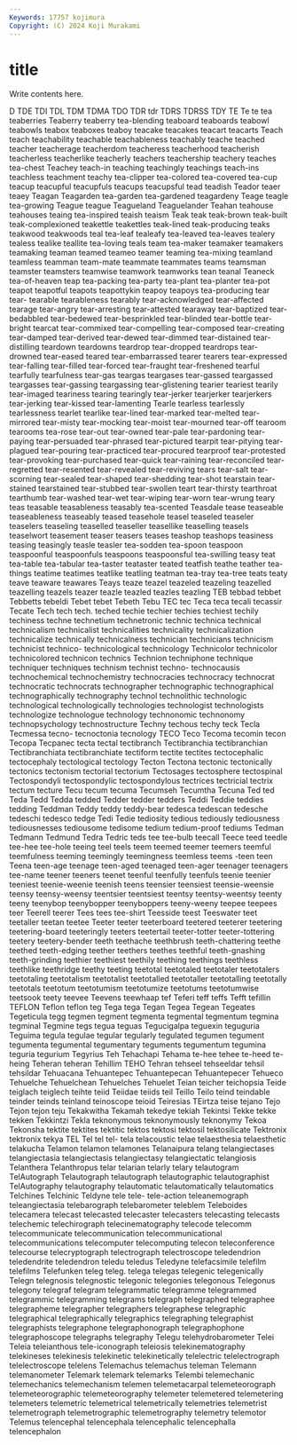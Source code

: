 ```yaml
---
Keywords: 17757 kojimura
Copyright: (C) 2024 Koji Murakami
---
```


# title

Write contents here.



D TDE TDI TDL TDM TDMA TDO TDR
tdr TDRS TDRSS TDY TE Te te tea teaberries Teaberry
teaberry tea-blending teaboard teaboards teabowl teabowls teabox teaboxes teaboy teacake
teacakes teacart teacarts Teach teach teachability teachable teachableness teachably teache
teached teacher teacherage teacherdom teacheress teacherhood teacherish teacherless teacherlike teacherly
teachers teachership teachery teaches tea-chest Teachey teach-in teaching teachingly teachings
teach-ins teachless teachment teachy tea-clipper tea-colored tea-covered tea-cup teacup teacupful
teacupfuls teacups teacupsful tead teadish Teador teaer teaey Teagan Teagarden
tea-garden tea-gardened teagardeny Teage teagle tea-growing Teague teague Teagueland Teaguelander
Teahan teahouse teahouses teaing tea-inspired teaish teaism Teak teak teak-brown
teak-built teak-complexioned teakettle teakettles teak-lined teak-producing teaks teakwood teakwoods teal
tea-leaf tealeafy tea-leaved tea-leaves tealery tealess tealike teallite tea-loving teals
team tea-maker teamaker teamakers teamaking teaman teamed teameo teamer teaming
tea-mixing teamland teamless teamman team-mate teammate teammates teams teamsman teamster
teamsters teamwise teamwork teamworks tean teanal Teaneck tea-of-heaven teap tea-packing
tea-party tea-plant tea-planter tea-pot teapot teapotful teapots teapottykin teapoy teapoys
tea-producing tear tear- tearable tearableness tearably tear-acknowledged tear-affected tearage tear-angry
tear-arresting tear-attested tearaway tear-baptized tear-bedabbled tear-bedewed tear-besprinkled tear-blinded tear-bottle tear-bright
tearcat tear-commixed tear-compelling tear-composed tear-creating tear-damped tear-derived tear-dewed tear-dimmed tear-distained
tear-distilling teardown teardowns teardrop tear-dropped teardrops tear-drowned tear-eased teared tear-embarrassed
tearer tearers tear-expressed tear-falling tear-filled tear-forced tear-fraught tear-freshened tearful tearfully
tearfulness tear-gas teargas teargases tear-gassed teargassed teargasses tear-gassing teargassing tear-glistening
tearier teariest tearily tear-imaged teariness tearing tearingly tear-jerker tearjerker tearjerkers
tear-jerking tear-kissed tear-lamenting Tearle tearless tearlessly tearlessness tearlet tearlike tear-lined
tear-marked tear-melted tear-mirrored tear-misty tear-mocking tear-moist tear-mourned tear-off tearoom tearooms
tea-rose tear-out tear-owned tear-pale tear-pardoning tear-paying tear-persuaded tear-phrased tear-pictured tearpit
tear-pitying tear-plagued tear-pouring tear-practiced tear-procured tearproof tear-protested tear-provoking tear-purchased tear-quick
tear-raining tear-reconciled tear-regretted tear-resented tear-revealed tear-reviving tears tear-salt tear-scorning tear-sealed
tear-shaped tear-shedding tear-shot tearstain tear-stained tearstained tear-stubbed tear-swollen teart tear-thirsty
tearthroat tearthumb tear-washed tear-wet tear-wiping tear-worn tear-wrung teary teas teasable
teasableness teasably tea-scented Teasdale tease teaseable teaseableness teaseably teased teasehole
teasel teaseled teaseler teaselers teaseling teaselled teaseller teasellike teaselling teasels
teaselwort teasement teaser teasers teases teashop teashops teasiness teasing teasingly
teasle teasler tea-sodden tea-spoon teaspoon teaspoonful teaspoonfuls teaspoons teaspoonsful tea-swilling
teasy teat tea-table tea-tabular tea-taster teataster teated teatfish teathe teather
tea-things teatime teatimes teatlike teatling teatman tea-tray tea-tree teats teaty
teave teaware teawares Teays teaze teazel teazeled teazeling teazelled teazelling
teazels teazer teazle teazled teazles teazling TEB tebbad tebbet Tebbetts
tebeldi Tebet tebet Tebeth Tebu TEC tec Teca teca tecali
tecassir Tecate Tech tech tech. teched techie techier techies techiest
techily techiness techne technetium technetronic technic technica technical technicalism technicalist
technicalities technicality technicalization technicalize technically technicalness technician technicians technicism technicist
technico- technicological technicology Technicolor technicolor technicolored technicon technics Technion techniphone
technique techniquer techniques technism technist techno- technocausis technochemical technochemistry technocracies
technocracy technocrat technocratic technocrats technographer technographic technographical technographically technography technol
technolithic technologic technological technologically technologies technologist technologists technologize technologue technology
technonomic technonomy technopsychology technostructure Techny techous techy teck Tecla Tecmessa
tecno- tecnoctonia tecnology TECO Teco Tecoma tecomin tecon Tecopa Tecpanec
tecta tectal tectibranch Tectibranchia tectibranchian Tectibranchiata tectibranchiate tectiform tectite tectites
tectocephalic tectocephaly tectological tectology Tecton Tectona tectonic tectonically tectonics tectonism
tectorial tectorium Tectosages tectosphere tectospinal Tectospondyli tectospondylic tectospondylous tectrices tectricial
tectrix tectum tecture Tecu tecum tecuma Tecumseh Tecumtha Tecuna Ted
ted Teda Tedd Tedda tedded Tedder tedder tedders Teddi Teddie
teddies tedding Teddman Teddy teddy teddy-bear tedesca tedescan tedesche tedeschi
tedesco tedge Tedi Tedie tediosity tedious tediously tediousness tediousnesses tediousome
tedisome tedium tedium-proof tediums Tedman Tedmann Tedmund Tedra Tedric teds
tee tee-bulb teecall Teece teed teedle tee-hee tee-hole teeing teel
teels teem teemed teemer teemers teemful teemfulness teeming teemingly teemingness
teemless teems -teen teen Teena teen-age teenage teen-aged teenaged teen-ager
teenager teenagers tee-name teener teeners teenet teenful teenfully teenfuls teenie
teenier teeniest teenie-weenie teenish teens teensier teensiest teensie-weensie teensy teensy-weensy
teentsier teentsiest teentsy teentsy-weentsy teenty teeny teenybop teenybopper teenyboppers teeny-weeny
teepee teepees teer Teerell teerer Tees tees tee-shirt Teesside teest
Teeswater teet teetaller teetan teetee Teeter teeter teeterboard teetered teeterer
teetering teetering-board teeteringly teeters teetertail teeter-totter teeter-tottering teetery teetery-bender teeth
teethache teethbrush teeth-chattering teethe teethed teeth-edging teether teethers teethes teethful
teeth-gnashing teeth-grinding teethier teethiest teethily teething teethings teethless teethlike teethridge
teethy teeting teetotal teetotaled teetotaler teetotalers teetotaling teetotalism teetotalist teetotalled
teetotaller teetotalling teetotally teetotals teetotum teetotumism teetotumize teetotums teetotumwise teetsook
teety teevee Teevens teewhaap tef Teferi teff teffs Tefft tefillin
TEFLON Teflon teflon teg Tega tega Tegan Tegea Tegean Tegeates
Tegeticula tegg tegmen tegment tegmenta tegmental tegmentum tegmina tegminal Tegmine
tegs tegua teguas Tegucigalpa teguexin teguguria Teguima tegula tegulae tegular
tegularly tegulated tegumen tegument tegumenta tegumental tegumentary teguments tegumentum tegumina
teguria tegurium Tegyrius Teh Tehachapi Tehama te-hee tehee te-heed te-heing
Teheran teheran Tehillim TEHO Tehran tehseel tehseeldar tehsil tehsildar Tehuacana
Tehuantepec Tehuantepecan Tehuantepecer Tehueco Tehuelche Tehuelchean Tehuelches Tehuelet Teian teicher
teichopsia Teide teiglach teiglech teihte teiid Teiidae teiids teil Teillo
Teilo teind teindable teinder teinds teinland teinoscope teioid Teiresias TEirtza
teise tejano Tejo Tejon tejon teju Tekakwitha Tekamah tekedye tekiah
Tekintsi Tekke tekke tekken Tekkintzi Tekla teknonymous teknonymously teknonymy Tekoa
Tekonsha tektite tektites tektitic tektos tektosi tektosil tektosilicate Tektronix tektronix
tekya TEL Tel tel tel- tela telacoustic telae telaesthesia telaesthetic
telakucha Telamon telamon telamones Telanaipura telang telangiectases telangiectasia telangiectasis telangiectasy
telangiectatic telangiosis Telanthera Telanthropus telar telarian telarly telary telautogram TelAutograph
Telautograph telautograph telautographic telautographist TelAutography telautography telautomatic telautomatically telautomatics Telchines
Telchinic Teldyne tele tele- tele-action teleanemograph teleangiectasia telebarograph telebarometer teleblem
Teleboides telecamera telecast telecasted telecaster telecasters telecasting telecasts telechemic telechirograph
telecinematography telecode telecomm telecommunicate telecommunication telecommunicational telecommunications telecomputer telecomputing telecon
teleconference telecourse telecryptograph telectrograph telectroscope teledendrion teledendrite teledendron teledu teledus
Teledyne telefacsimile telefilm telefilms Telefunken teleg teleg. telega telegas telegenic
telegenically Telegn telegnosis telegnostic telegonic telegonies telegonous Telegonus telegony telegraf
telegram telegrammatic telegramme telegrammed telegrammic telegramming telegrams telegraph telegraphed telegraphee
telegrapheme telegrapher telegraphers telegraphese telegraphic telegraphical telegraphically telegraphics telegraphing telegraphist
telegraphists telegraphone telegraphonograph telegraphophone telegraphoscope telegraphs telegraphy Telegu telehydrobarometer Telei
Teleia teleianthous tele-iconograph teleiosis telekinematography telekineses telekinesis telekinetic telekinetically telelectric
telelectrograph telelectroscope telelens Telemachus telemachus teleman Telemann telemanometer Telemark telemark
telemarks Telembi telemechanic telemechanics telemechanism telemen telemetacarpal telemeteorograph telemeteorographic telemeteorography
telemeter telemetered telemetering telemeters telemetric telemetrical telemetrically telemetries telemetrist telemetrograph
telemetrographic telemetrography telemetry telemotor Telemus telencephal telencephala telencephalic telencephalla telencephalon
